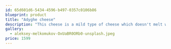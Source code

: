 ```yaml
---
id: 65d601d6-5434-4596-b497-0357c0106b86
blueprint: product
title: "Adyghe cheese"
description: "This cheese is a mild type of cheese which doesn't melt when baked or fired. It's often consumed fresh of after being tried by the sun or in the oven."
gallery:
  - aleksey-melkomukov-OxUaBR0ORb0-unsplash.jpeg
price: 1599
---
```

